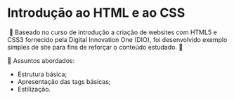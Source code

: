 # Introdução ao HTML e ao CSS

​	:book: Baseado no curso de introdução a criação de websites com HTML5 e CSS3 fornecido pela Digital Innovation One (DIO), foi desenvolvido exemplo simples de site para fins de reforçar o conteúdo estudado. :book:



:pencil: Assuntos abordados:

- Estrutura básica;
- Apresentação das tags básicas;
- Estilização.